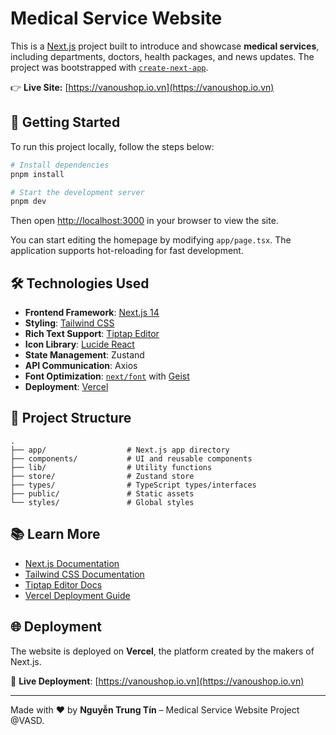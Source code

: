 # Medical Service Website

This is a [Next.js](https://nextjs.org) project built to introduce and showcase **medical services**, including departments, doctors, health packages, and news updates.
The project was bootstrapped with [`create-next-app`](https://nextjs.org/docs/app/api-reference/cli/create-next-app).

👉 **Live Site:** [https://vanoushop.io.vn](https://vanoushop.io.vn)

## 🚀 Getting Started

To run this project locally, follow the steps below:

```bash
# Install dependencies
pnpm install

# Start the development server
pnpm dev
```

Then open [http://localhost:3000](http://localhost:3000) in your browser to view the site.

You can start editing the homepage by modifying `app/page.tsx`. The application supports hot-reloading for fast development.

## 🛠 Technologies Used

* **Frontend Framework**: [Next.js 14](https://nextjs.org)
* **Styling**: [Tailwind CSS](https://tailwindcss.com)
* **Rich Text Support**: [Tiptap Editor](https://tiptap.dev)
* **Icon Library**: [Lucide React](https://lucide.dev)
* **State Management**: Zustand
* **API Communication**: Axios
* **Font Optimization**: [`next/font`](https://nextjs.org/docs/app/building-your-application/optimizing/fonts) with [Geist](https://vercel.com/font)
* **Deployment**: [Vercel](https://vercel.com)

## 📁 Project Structure

```
.
├── app/                  # Next.js app directory
├── components/           # UI and reusable components
├── lib/                  # Utility functions
├── store/                # Zustand store
├── types/                # TypeScript types/interfaces
├── public/               # Static assets
└── styles/               # Global styles
```

## 📚 Learn More

* [Next.js Documentation](https://nextjs.org/docs)
* [Tailwind CSS Documentation](https://tailwindcss.com/docs)
* [Tiptap Editor Docs](https://tiptap.dev)
* [Vercel Deployment Guide](https://nextjs.org/docs/app/building-your-application/deploying)

## 🌐 Deployment

The website is deployed on **Vercel**, the platform created by the makers of Next.js.

🔗 **Live Deployment**: [https://vanoushop.io.vn](https://vanoushop.io.vn)

---

Made with ❤️ by **Nguyễn Trung Tín** – Medical Service Website Project @VASD.
